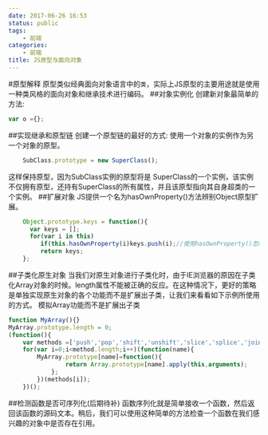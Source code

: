 ```yaml
---
date: 2017-06-26 16:53
status: public
tags: 
    - 前端
categories:
    - 前端
title: JS原型与面向对象
---
```



#原型解释
原型类似经典面向对象语言中的```类```，实际上JS原型的主要用途就是使用一种类风格的面向对象和继承技术进行编码。
##对象实例化
创建新对象最简单的方法:
```javaScript
var o ={};
```
##实现继承和原型链
创建一个原型链的最好的方式: 使用一个对象的实例作为另一个对象的原型。
```javaScript
    SubClass.prototype = new SuperClass();
```
这样保持原型，因为SubClass实例的原型将是 SuperClass的一个实例，该实例不仅拥有原型，还持有SuperClass的所有属性，并且该原型指向其自身超类的一个实例。
##扩展对象
JS提供一个名为hasOwnProperty()方法辨别Object原型扩展。
```javaScript
    Object.prototype.keys = function(){
      var keys = [];
      for(var i in this)
         if(this.hasOwnProperty(i)keys.push(i);//使用hasOwnProperty()忽略原型对象上的属性从而跳过原型上的属性
         return keys;  
    };
```
##子类化原生对象
当我们对原生对象进行子类化时，由于IE浏览器的原因在子类化Array对象的时候。length属性不能被正确的反应。在这种情况下，更好的策略是单独实现原生对象的各个功能而不是扩展出子类，让我们来看看如下示例所使用的方式。
模拟Array功能而不是扩展出子类
```javaScript
function MyArray(){}
MyArray.prototype.length = 0;
(function(){
    var methods =['push','pop','shift','unshift','slice','splice','join'];
    for(var i=0;i<method.length;i++)(function(name){
        MyArray.prototype[name]=function(){
                return Array.prototype[name].apply(this,arguments);
            };
        })(methods[i]);
    })();
```
##检测函数是否可序列化(后期待补)
函数序列化就是简单接收一个函数，然后返回该函数的源码文本。稍后，我们可以使用这种简单的方法检查一个函数在我们感兴趣的对象中是否存在引用。